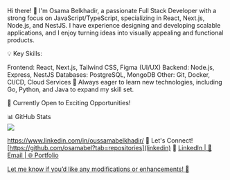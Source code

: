Hi there! 👋
I'm Osama Belkhadir, a passionate Full Stack Developer with a strong focus on JavaScript/TypeScript, specializing in React, Next.js, Node.js, and NestJS. I have experience designing and developing scalable applications, and I enjoy turning ideas into visually appealing and functional products.

💡 Key Skills:

Frontend: React, Next.js, Tailwind CSS, Figma (UI/UX)
Backend: Node.js, Express, NestJS
Databases: PostgreSQL, MongoDB
Other: Git, Docker, CI/CD, Cloud Services
🚀 Always eager to learn new technologies, including Go, Python, and Java to expand my skill set.

📌 Currently Open to Exciting Opportunities!


📊 GitHub Stats
<br/>
<a href="https://github.com/osamabel?tab=repositories"> <img align="center" src="https://github-readme-stats.vercel.app/api/top-langs/?username=osamabel&theme=dark&layout=compact"/> </a> <a href="https://github.com/osamabel?tab=repositories"> 
<br/>

https://www.linkedin.com/in/oussamabelkhadir/
🔗 Let's Connect!
[https://github.com/osamabel?tab=repositories](linkedin)
💼 <a href="">LinkedIn | 📧 Email | 🌐 Portfolio

Let me know if you’d like any modifications or enhancements! 🚀

